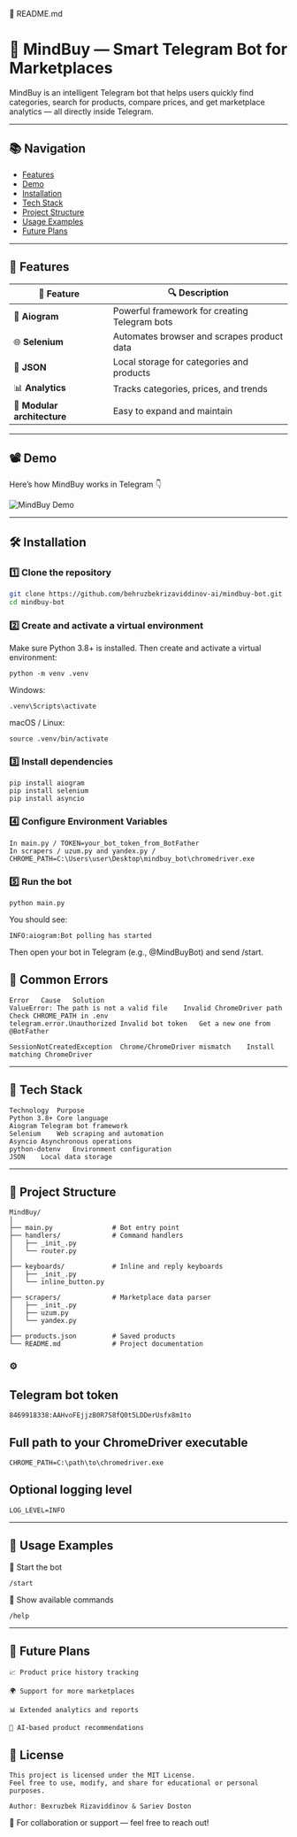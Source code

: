 📘 README.md
# 🧠 MindBuy — Smart Telegram Bot for Marketplaces

MindBuy is an intelligent Telegram bot that helps users quickly find categories, search for products, compare prices, and get marketplace analytics — all directly inside Telegram.

---

## 📚 Navigation
- [Features](#-features)
- [Demo](#-demo)
- [Installation](#-installation)
- [Tech Stack](#-tech-stack)
- [Project Structure](#-project-structure)
- [Usage Examples](#-usage-examples)
- [Future Plans](#-future-plans)

---

## 🎯 Features

| 📌 Feature | 🔍 Description |
|------------|----------------|
| 🤖 **Aiogram** | Powerful framework for creating Telegram bots |
| 🌐 **Selenium** | Automates browser and scrapes product data |
| 💾 **JSON** | Local storage for categories and products |
| 📊 **Analytics** | Tracks categories, prices, and trends |
| 🧱 **Modular architecture** | Easy to expand and maintain |

---

## 📽 Demo
Here’s how MindBuy works in Telegram 👇  

![MindBuy Demo](https://github.com/user-attachments/assets/393f72e0-ef52-4cb0-8670-d601f193838b)

---

## 🛠 Installation

### 1️⃣ Clone the repository
```bash
git clone https://github.com/behruzbekrizaviddinov-ai/mindbuy-bot.git
cd mindbuy-bot
```

### 2️⃣ Create and activate a virtual environment
Make sure Python 3.8+ is installed. Then create and activate a virtual environment:

```
python -m venv .venv

```

Windows:

```
.venv\Scripts\activate

```

macOS / Linux:

```
source .venv/bin/activate

```

### 3️⃣ Install dependencies

```
pip install aiogram
pip install selenium
pip install asyncio

```
### 4️⃣ Configure Environment Variables

```
In main.py / TOKEN=your_bot_token_from_BotFather 
In scrapers / uzum.py and yandex.py / CHROME_PATH=C:\Users\user\Desktop\mindbuy_bot\chromedriver.exe

```

### 5️⃣ Run the bot

```
python main.py

```
You should see:

```
INFO:aiogram:Bot polling has started

```
Then open your bot in Telegram (e.g., @MindBuyBot) and send /start.

## 🧩 Common Errors
```
Error	Cause	Solution
ValueError: The path is not a valid file	Invalid ChromeDriver path	Check CHROME_PATH in .env
telegram.error.Unauthorized	Invalid bot token	Get a new one from @BotFather

SessionNotCreatedException	Chrome/ChromeDriver mismatch	Install matching ChromeDriver
```
---

## 🧠 Tech Stack
```
Technology	Purpose
Python 3.8+	Core language
Aiogram	Telegram bot framework
Selenium	Web scraping and automation
Asyncio	Asynchronous operations
python-dotenv	Environment configuration
JSON	Local data storage

```
---

## 📂 Project Structure
```
MindBuy/
│
├── main.py               # Bot entry point
├── handlers/             # Command handlers
│   ├── _init_.py
│   └── router.py
│
├── keyboards/            # Inline and reply keyboards
│   ├── _init_.py
│   └── inline_button.py
│
├── scrapers/             # Marketplace data parser
│   ├── _init_.py
│   ├── uzum.py
│   └── yandex.py
│
├── products.json         # Saved products
└── README.md             # Project documentation

```
### ⚙️
## Telegram bot token
```
8469918338:AAHvoFEjjzB0R7S8fQ0t5LDDerUsfx8m1to
```
## Full path to your ChromeDriver executable
```
CHROME_PATH=C:\path\to\chromedriver.exe
```
## Optional logging level
```
LOG_LEVEL=INFO
```
---

## 📌 Usage Examples

🏁 Start the bot
```
/start
```

💬 Show available commands
```
/help
```
---

## 🚀 Future Plans
```
📈 Product price history tracking

🌍 Support for more marketplaces

📊 Extended analytics and reports

🤖 AI-based product recommendations
```
## 📜 License
```
This project is licensed under the MIT License.
Feel free to use, modify, and share for educational or personal purposes.

Author: Bexruzbek Rizaviddinov & Sariev Doston
```
📧 For collaboration or support — feel free to reach out!
